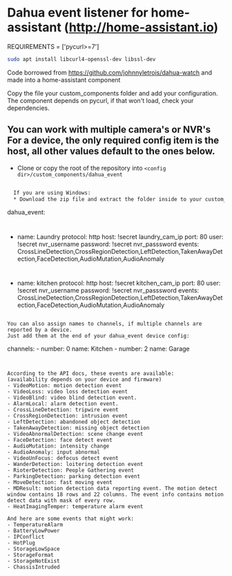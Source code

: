 # Dahua event listener for home-assistant (http://home-assistant.io)
REQUIREMENTS = ['pycurl>=7']
```bash
sudo apt install libcurl4-openssl-dev libssl-dev
```
Code borrowed from https://github.com/johnnyletrois/dahua-watch and made into a home-assistant component

Copy the file your custom_components folder and add your configuration.
The component depends on pycurl, if that won't load, check your dependencies.

You can work with multiple camera's or NVR's
For a device, the only required config item is the host, all other values default to the ones below.
------------

  * Clone or copy the root of the repository into `<config dir>/custom_components/dahua_event`

```bash

  If you are using Windows:
  * Download the zip file and extract the folder inside to your custom_components folder.

```
dahua_event:
#
  - name: Laundry
    protocol: http
    host: !secret laundry_cam_ip
    port: 80
    user: !secret nvr_username
    password: !secret nvr_passsword
    events: CrossLineDetection,CrossRegionDetection,LeftDetection,TakenAwayDetection,FaceDetection,AudioMutation,AudioAnomaly
#
  - name: kitchen
    protocol: http
    host: !secret kitchen_cam_ip
    port: 80
    user: !secret nvr_username
    password: !secret nvr_passsword
    events: CrossLineDetection,CrossRegionDetection,LeftDetection,TakenAwayDetection,FaceDetection,AudioMutation,AudioAnomaly
``` 

You can also assign names to channels, if multiple channels are reported by a device.
Just add them at the end of your dahua_event device config:
``` 
channels:
    - number: 0
      name: Kitchen
    - number: 2
      name: Garage
``` 


According to the API docs, these events are available:
(availability depends on your device and firmware)
- VideoMotion: motion detection event
- VideoLoss: video loss detection event
- VideoBlind: video blind detection event.
- AlarmLocal: alarm detection event.
- CrossLineDetection: tripwire event
- CrossRegionDetection: intrusion event
- LeftDetection: abandoned object detection
- TakenAwayDetection: missing object detection
- VideoAbnormalDetection: scene change event
- FaceDetection: face detect event
- AudioMutation: intensity change
- AudioAnomaly: input abnormal
- VideoUnFocus: defocus detect event
- WanderDetection: loitering detection event
- RioterDetection: People Gathering event
- ParkingDetection: parking detection event
- MoveDetection: fast moving event
- MDResult: motion detection data reporting event. The motion detect window contains 18 rows and 22 columns. The event info contains motion detect data with mask of every row.
- HeatImagingTemper: temperature alarm event

And here are some events that might work:
- TemperatureAlarm
- BatteryLowPower
- IPConflict
- HotPlug
- StorageLowSpace
- StorageFormat
- StorageNotExist
- ChassisIntruded
